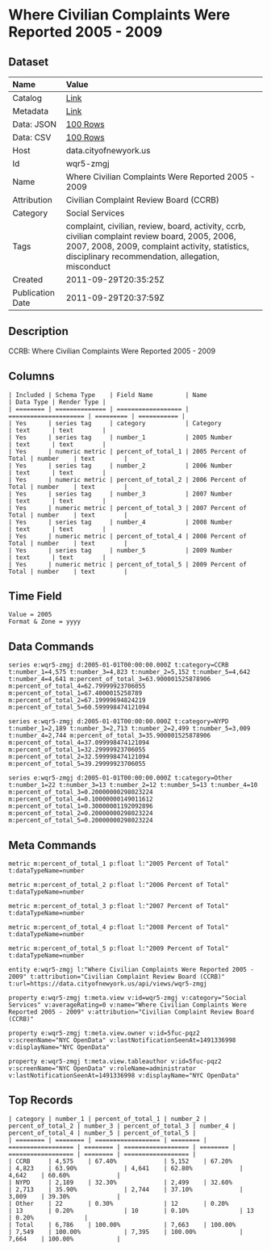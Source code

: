 # Where Civilian Complaints Were Reported 2005 - 2009

## Dataset

| Name | Value |
| :--- | :---- |
| Catalog | [Link](https://catalog.data.gov/dataset/where-civilian-complaints-were-reported-2005-2009-52ec4) |
| Metadata | [Link](https://data.cityofnewyork.us/api/views/wqr5-zmgj) |
| Data: JSON | [100 Rows](https://data.cityofnewyork.us/api/views/wqr5-zmgj/rows.json?max_rows=100) |
| Data: CSV | [100 Rows](https://data.cityofnewyork.us/api/views/wqr5-zmgj/rows.csv?max_rows=100) |
| Host | data.cityofnewyork.us |
| Id | wqr5-zmgj |
| Name | Where Civilian Complaints Were Reported 2005 - 2009 |
| Attribution | Civilian Complaint Review Board (CCRB) |
| Category | Social Services |
| Tags | complaint, civilian, review, board, activity, ccrb, civilian complaint review board, 2005, 2006, 2007, 2008, 2009, complaint activity, statistics, disciplinary recommendation, allegation, misconduct |
| Created | 2011-09-29T20:35:25Z |
| Publication Date | 2011-09-29T20:37:59Z |

## Description

CCRB: Where Civilian Complaints Were Reported 2005 - 2009

## Columns

```ls
| Included | Schema Type    | Field Name         | Name                  | Data Type | Render Type |
| ======== | ============== | ================== | ===================== | ========= | =========== |
| Yes      | series tag     | category           | Category              | text      | text        |
| Yes      | series tag     | number_1           | 2005 Number           | text      | text        |
| Yes      | numeric metric | percent_of_total_1 | 2005 Percent of Total | number    | text        |
| Yes      | series tag     | number_2           | 2006 Number           | text      | text        |
| Yes      | numeric metric | percent_of_total_2 | 2006 Percent of Total | number    | text        |
| Yes      | series tag     | number_3           | 2007 Number           | text      | text        |
| Yes      | numeric metric | percent_of_total_3 | 2007 Percent of Total | number    | text        |
| Yes      | series tag     | number_4           | 2008 Number           | text      | text        |
| Yes      | numeric metric | percent_of_total_4 | 2008 Percent of Total | number    | text        |
| Yes      | series tag     | number_5           | 2009 Number           | text      | text        |
| Yes      | numeric metric | percent_of_total_5 | 2009 Percent of Total | number    | text        |
```

## Time Field

```ls
Value = 2005
Format & Zone = yyyy
```

## Data Commands

```ls
series e:wqr5-zmgj d:2005-01-01T00:00:00.000Z t:category=CCRB t:number_1=4,575 t:number_3=4,823 t:number_2=5,152 t:number_5=4,642 t:number_4=4,641 m:percent_of_total_3=63.900001525878906 m:percent_of_total_4=62.79999923706055 m:percent_of_total_1=67.4000015258789 m:percent_of_total_2=67.19999694824219 m:percent_of_total_5=60.599998474121094

series e:wqr5-zmgj d:2005-01-01T00:00:00.000Z t:category=NYPD t:number_1=2,189 t:number_3=2,713 t:number_2=2,499 t:number_5=3,009 t:number_4=2,744 m:percent_of_total_3=35.900001525878906 m:percent_of_total_4=37.099998474121094 m:percent_of_total_1=32.29999923706055 m:percent_of_total_2=32.599998474121094 m:percent_of_total_5=39.29999923706055

series e:wqr5-zmgj d:2005-01-01T00:00:00.000Z t:category=Other t:number_1=22 t:number_3=13 t:number_2=12 t:number_5=13 t:number_4=10 m:percent_of_total_3=0.20000000298023224 m:percent_of_total_4=0.10000000149011612 m:percent_of_total_1=0.30000001192092896 m:percent_of_total_2=0.20000000298023224 m:percent_of_total_5=0.20000000298023224
```

## Meta Commands

```ls
metric m:percent_of_total_1 p:float l:"2005 Percent of Total" t:dataTypeName=number

metric m:percent_of_total_2 p:float l:"2006 Percent of Total" t:dataTypeName=number

metric m:percent_of_total_3 p:float l:"2007 Percent of Total" t:dataTypeName=number

metric m:percent_of_total_4 p:float l:"2008 Percent of Total" t:dataTypeName=number

metric m:percent_of_total_5 p:float l:"2009 Percent of Total" t:dataTypeName=number

entity e:wqr5-zmgj l:"Where Civilian Complaints Were Reported 2005 - 2009" t:attribution="Civilian Complaint Review Board (CCRB)" t:url=https://data.cityofnewyork.us/api/views/wqr5-zmgj

property e:wqr5-zmgj t:meta.view v:id=wqr5-zmgj v:category="Social Services" v:averageRating=0 v:name="Where Civilian Complaints Were Reported 2005 - 2009" v:attribution="Civilian Complaint Review Board (CCRB)"

property e:wqr5-zmgj t:meta.view.owner v:id=5fuc-pqz2 v:screenName="NYC OpenData" v:lastNotificationSeenAt=1491336998 v:displayName="NYC OpenData"

property e:wqr5-zmgj t:meta.view.tableauthor v:id=5fuc-pqz2 v:screenName="NYC OpenData" v:roleName=administrator v:lastNotificationSeenAt=1491336998 v:displayName="NYC OpenData"
```

## Top Records

```ls
| category | number_1 | percent_of_total_1 | number_2 | percent_of_total_2 | number_3 | percent_of_total_3 | number_4 | percent_of_total_4 | number_5 | percent_of_total_5 | 
| ======== | ======== | ================== | ======== | ================== | ======== | ================== | ======== | ================== | ======== | ================== | 
| CCRB     | 4,575    | 67.40%             | 5,152    | 67.20%             | 4,823    | 63.90%             | 4,641    | 62.80%             | 4,642    | 60.60%             | 
| NYPD     | 2,189    | 32.30%             | 2,499    | 32.60%             | 2,713    | 35.90%             | 2,744    | 37.10%             | 3,009    | 39.30%             | 
| Other    | 22       | 0.30%              | 12       | 0.20%              | 13       | 0.20%              | 10       | 0.10%              | 13       | 0.20%              | 
| Total    | 6,786    | 100.00%            | 7,663    | 100.00%            | 7,549    | 100.00%            | 7,395    | 100.00%            | 7,664    | 100.00%            | 
```